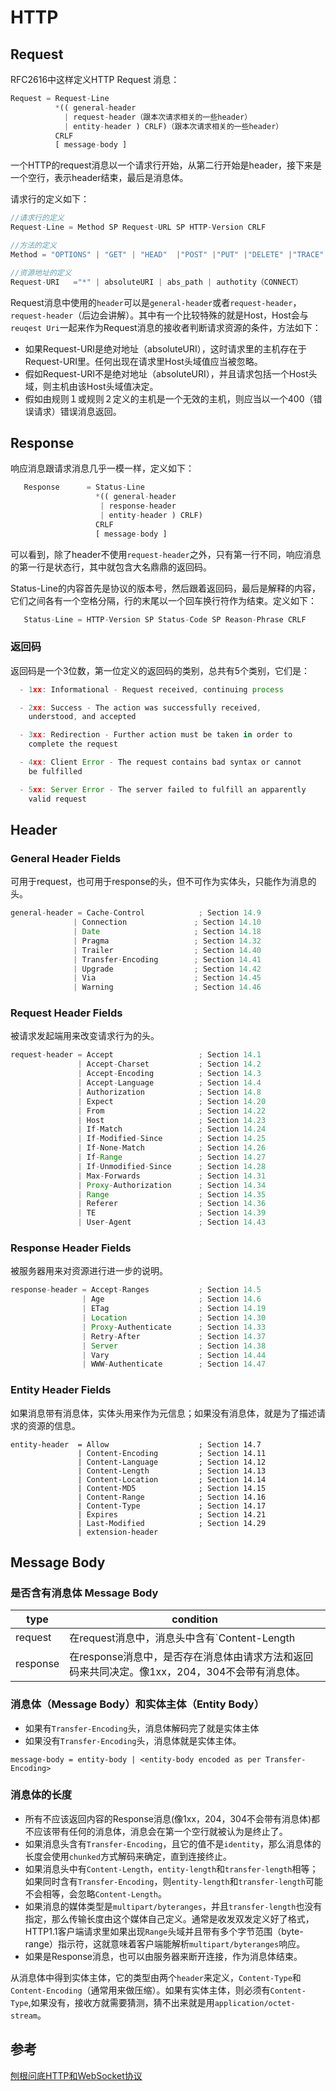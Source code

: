 # HTTP

## Request

RFC2616中这样定义HTTP Request 消息：

```js
Request = Request-Line
          *(( general-header 
            | request-header（跟本次请求相关的一些header）
            | entity-header ) CRLF)（跟本次请求相关的一些header）
          CRLF
          [ message-body ]
```

一个HTTP的request消息以一个请求行开始，从第二行开始是header，接下来是一个空行，表示header结束，最后是消息体。

请求行的定义如下：

```js
//请求行的定义
Request-Line = Method SP Request-URL SP HTTP-Version CRLF

//方法的定义
Method = "OPTIONS" | "GET" | "HEAD"  |"POST" |"PUT" |"DELETE" |"TRACE" |"CONNECT"  | extension-method

//资源地址的定义
Request-URI   ="*" | absoluteURI | abs_path | authotity（CONNECT）
```

Request消息中使用的`header`可以是`general-header`或者`request-header`，`request-header`（后边会讲解）。其中有一个比较特殊的就是Host，Host会与`reuqest Uri`一起来作为Request消息的接收者判断请求资源的条件，方法如下：

* 如果Request-URI是绝对地址（absoluteURI），这时请求里的主机存在于Request-URI里。任何出现在请求里Host头域值应当被忽略。
* 假如Request-URI不是绝对地址（absoluteURI），并且请求包括一个Host头域，则主机由该Host头域值决定。
* 假如由规则１或规则２定义的主机是一个无效的主机，则应当以一个400（错误请求）错误消息返回。


## Response

响应消息跟请求消息几乎一模一样，定义如下：

```js
   Response      = Status-Line              
                   *(( general-header        
                    | response-header       
                    | entity-header ) CRLF)  
                   CRLF
                   [ message-body ]
```

可以看到，除了header不使用`request-header`之外，只有第一行不同，响应消息的第一行是状态行，其中就包含大名鼎鼎的返回码。

Status-Line的内容首先是协议的版本号，然后跟着返回码，最后是解释的内容，它们之间各有一个空格分隔，行的末尾以一个回车换行符作为结束。定义如下：

```js
   Status-Line = HTTP-Version SP Status-Code SP Reason-Phrase CRLF
```


### 返回码

返回码是一个3位数，第一位定义的返回码的类别，总共有5个类别，它们是：

```js
  - 1xx: Informational - Request received, continuing process

  - 2xx: Success - The action was successfully received,
    understood, and accepted

  - 3xx: Redirection - Further action must be taken in order to
    complete the request

  - 4xx: Client Error - The request contains bad syntax or cannot
    be fulfilled

  - 5xx: Server Error - The server failed to fulfill an apparently
    valid request
```

## Header

### General Header Fields
可用于request，也可用于response的头，但不可作为实体头，只能作为消息的头。

```js
general-header = Cache-Control            ; Section 14.9
              | Connection               ; Section 14.10
              | Date                     ; Section 14.18
              | Pragma                   ; Section 14.32
              | Trailer                  ; Section 14.40
              | Transfer-Encoding        ; Section 14.41
              | Upgrade                  ; Section 14.42
              | Via                      ; Section 14.45
              | Warning                  ; Section 14.46
```


### Request Header Fields
被请求发起端用来改变请求行为的头。

```js
request-header = Accept                   ; Section 14.1
               | Accept-Charset           ; Section 14.2
               | Accept-Encoding          ; Section 14.3
               | Accept-Language          ; Section 14.4
               | Authorization            ; Section 14.8
               | Expect                   ; Section 14.20
               | From                     ; Section 14.22
               | Host                     ; Section 14.23
               | If-Match                 ; Section 14.24
               | If-Modified-Since        ; Section 14.25
               | If-None-Match            ; Section 14.26
               | If-Range                 ; Section 14.27
               | If-Unmodified-Since      ; Section 14.28
               | Max-Forwards             ; Section 14.31
               | Proxy-Authorization      ; Section 14.34
               | Range                    ; Section 14.35
               | Referer                  ; Section 14.36
               | TE                       ; Section 14.39
               | User-Agent               ; Section 14.43
```

### Response Header Fields
被服务器用来对资源进行进一步的说明。

```js
response-header = Accept-Ranges           ; Section 14.5
                | Age                     ; Section 14.6
                | ETag                    ; Section 14.19
                | Location                ; Section 14.30
                | Proxy-Authenticate      ; Section 14.33
                | Retry-After             ; Section 14.37
                | Server                  ; Section 14.38
                | Vary                    ; Section 14.44
                | WWW-Authenticate        ; Section 14.47
```

### Entity Header Fields
如果消息带有消息体，实体头用来作为元信息；如果没有消息体，就是为了描述请求的资源的信息。

```
entity-header  = Allow                    ; Section 14.7
               | Content-Encoding         ; Section 14.11
               | Content-Language         ; Section 14.12
               | Content-Length           ; Section 14.13
               | Content-Location         ; Section 14.14
               | Content-MD5              ; Section 14.15
               | Content-Range            ; Section 14.16
               | Content-Type             ; Section 14.17
               | Expires                  ; Section 14.21
               | Last-Modified            ; Section 14.29
               | extension-header
```

## Message Body
### 是否含有消息体 Message Body


| type  | condition  |
|------------- |---------------|
| request | 在request消息中，消息头中含有`Content-Length | Transfer-Encoding`，标识会有一个消息体跟在后边。如果请求的方法不应该含有消息体（如OPTION），那么request消息一定不能含有消息体，即使客户端发送过去，服务器也不会读取消息体。 |
| response | 在response消息中，是否存在消息体由请求方法和返回码来共同决定。像1xx，204，304不会带有消息体。 |


### 消息体（Message Body）和实体主体（Entity Body）

* 如果有`Transfer-Encoding`头，消息体解码完了就是实体主体
* 如果没有`Transfer-Encoding`头，消息体就是实体主体。

`message-body = entity-body
                | <entity-body encoded as per Transfer-Encoding>`
                

### 消息体的长度

* 所有不应该返回内容的Response消息(像1xx，204，304不会带有消息体)都不应该带有任何的消息体，消息会在第一个空行就被认为是终止了。
* 如果消息头含有`Transfer-Encoding`，且它的值不是`identity`，那么消息体的长度会使用`chunked`方式解码来确定，直到连接终止。
* 如果消息头中有`Content-Length`，`entity-length`和`transfer-length`相等；如果同时含有`Transfer-Encoding`，则`entity-length`和`transfer-length`可能不会相等，会忽略`Content-Length`。
* 如果消息的媒体类型是`multipart/byteranges`，并且`transfer-length`也没有指定，那么传输长度由这个媒体自己定义。通常是收发双发定义好了格式， HTTP1.1客户端请求里如果出现`Range`头域并且带有多个字节范围（byte-range）指示符，这就意味着客户端能解析`multipart/byteranges`响应。
* 如果是Response消息，也可以由服务器来断开连接，作为消息体结束。

从消息体中得到实体主体，它的类型由两个`header`来定义，`Content-Type`和`Content-Encoding`（通常用来做压缩）。如果有实体主体，则必须有`Content-Type`,如果没有，接收方就需要猜测，猜不出来就是用`application/octet-stream`。

## 参考
[刨根问底HTTP和WebSocket协议](http://www.jianshu.com/p/0e5b946880b4)